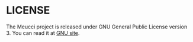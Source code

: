 # LICENSE

The Meucci project is released under GNU General Public License version 3.
You can read it at [GNU site](https://www.gnu.org/licenses/gpl.html).
